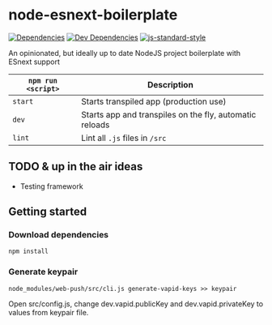 # node-esnext-boilerplate
[![Dependencies](https://david-dm.org/marshallford/node-esnext-boilerplate.svg)](https://david-dm.org/marshallford/node-esnext-boilerplate)
[![Dev Dependencies](https://david-dm.org/marshallford/node-esnext-boilerplate/dev-status.svg)](https://david-dm.org/marshallford/node-esnext-boilerplate#info=devDependencies)
[![js-standard-style](https://img.shields.io/badge/code%20style-standard-brightgreen.svg)](http://standardjs.com/)

An opinionated, but ideally up to date NodeJS project boilerplate with ESnext support

|`npm run <script>`|Description|
|------------------|-----------|
|`start`|Starts transpiled app (production use)|
|`dev`|Starts app and transpiles on the fly, automatic reloads|
|`lint`|Lint all `.js` files in `/src`|


## TODO & up in the air ideas

* Testing framework

## Getting started

### Download dependencies
`npm install`

### Generate keypair
`node_modules/web-push/src/cli.js generate-vapid-keys >> keypair`

Open src/config.js, change dev.vapid.publicKey and dev.vapid.privateKey to values from keypair file.
